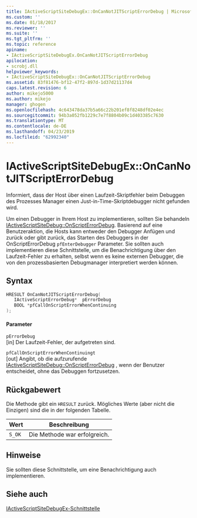 ```yaml
---
title: IActiveScriptSiteDebugEx::OnCanNotJITScriptErrorDebug | Microsoft-Dokumentation
ms.custom: ''
ms.date: 01/18/2017
ms.reviewer: ''
ms.suite: ''
ms.tgt_pltfrm: ''
ms.topic: reference
apiname:
- IActiveScriptSiteDebugEx.OnCanNotJITScriptErrorDebug
apilocation:
- scrobj.dll
helpviewer_keywords:
- IActiveScriptSiteDebugEx::OnCanNotJITScriptErrorDebug
ms.assetid: 83f81476-bf12-47f2-897d-1d37d21137d4
caps.latest.revision: 6
author: mikejo5000
ms.author: mikejo
manager: ghogen
ms.openlocfilehash: 4c643478da37b5a66c22b201ef8f8248df02e4ec
ms.sourcegitcommit: 94b3a052fb1229c7e7f8804b09c1d403385c7630
ms.translationtype: MT
ms.contentlocale: de-DE
ms.lasthandoff: 04/23/2019
ms.locfileid: "62992340"
---
```

# <a name="iactivescriptsitedebugexoncannotjitscripterrordebug"></a>IActiveScriptSiteDebugEx::OnCanNotJITScriptErrorDebug
Informiert, dass der Host über einen Laufzeit-Skriptfehler beim Debuggen des Prozesses Manager einen Just-in-Time-Skriptdebugger nicht gefunden wird.  
  
 Um einen Debugger in Ihrem Host zu implementieren, sollten Sie behandeln [IActiveScriptSiteDebug::OnScriptErrorDebug](../../winscript/reference/iactivescriptsitedebug-onscripterrordebug.md). Basierend auf eine Benutzeraktion, die Hosts kann entweder den Debugger Anfügen und zurück oder gibt zurück, das Starten des Debuggers in der OnScriptErrorDebug `pfEnterDebugger` Parameter. Sie sollten auch implementieren diese Schnittstelle, um die Benachrichtigung über den Laufzeit-Fehler zu erhalten, selbst wenn es keine externen Debugger, die von den prozessbasierten Debugmanager interpretiert werden können.  
  
## <a name="syntax"></a>Syntax  
  
```cpp
HRESULT OnCanNotJITScriptErrorDebug(  
   IActiveScriptErrorDebug*  pErrorDebug  
   BOOL *pfCallOnScriptErrorWhenContinuing  
);  
```  
  
#### <a name="parameters"></a>Parameter  
 `pErrorDebug`  
 [in] Der Laufzeit-Fehler, der aufgetreten sind.  
  
 `pfCallOnScriptErrorWhenContinuingt`  
 [out] Angibt, ob die aufzurufende [IActiveScriptSiteDebug::OnScriptErrorDebug](../../winscript/reference/iactivescriptsitedebug-onscripterrordebug.md) , wenn der Benutzer entscheidet, ohne das Debuggen fortzusetzen.  
  
## <a name="return-value"></a>Rückgabewert  
 Die Methode gibt ein `HRESULT` zurück. Mögliches Werte (aber nicht die Einzigen) sind die in der folgenden Tabelle.  
  
|Wert|Beschreibung|  
|-----------|-----------------|  
|`S_OK`|Die Methode war erfolgreich.|  
  
## <a name="remarks"></a>Hinweise  
 Sie sollten diese Schnittstelle, um eine Benachrichtigung auch implementieren.  
  
## <a name="see-also"></a>Siehe auch  
 [IActiveScriptSiteDebugEx-Schnittstelle](../../winscript/reference/iactivescriptsitedebugex-interface.md)